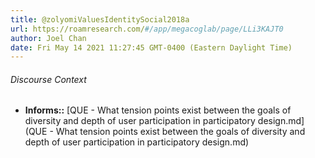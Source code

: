 ```yaml
---
title: @zolyomiValuesIdentitySocial2018a
url: https://roamresearch.com/#/app/megacoglab/page/LLi3KAJT0
author: Joel Chan
date: Fri May 14 2021 11:27:45 GMT-0400 (Eastern Daylight Time)
---
```




###### Discourse Context

- **Informs::** [QUE - What tension points exist between the goals of diversity and depth of user participation in participatory design.md](QUE - What tension points exist between the goals of diversity and depth of user participation in participatory design.md)

